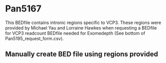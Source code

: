 # Pan5167
This BEDfile contains intronic regions specific to VCP3. 
These regions were provided by Michael Yau and Lorraine Hawkes when requesting a BEDfile for VCP3 readcount BEDfile needed for Exomedepth (See bottom of Pan5195_request_form.csv).

## Manually create BED file using regions provided


